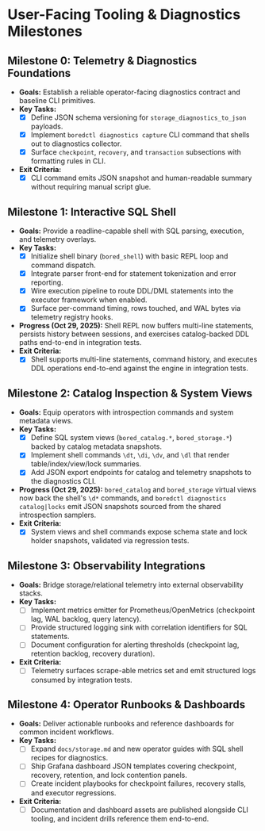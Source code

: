 # User-Facing Tooling & Diagnostics Milestones

## Milestone 0: Telemetry & Diagnostics Foundations
- **Goals:** Establish a reliable operator-facing diagnostics contract and baseline CLI primitives.
- **Key Tasks:**
  - [x] Define JSON schema versioning for `storage_diagnostics_to_json` payloads.
  - [x] Implement `boredctl diagnostics capture` CLI command that shells out to diagnostics collector.
  - [x] Surface `checkpoint`, `recovery`, and `transaction` subsections with formatting rules in CLI.
- **Exit Criteria:**
  - [x] CLI command emits JSON snapshot and human-readable summary without requiring manual script glue.

## Milestone 1: Interactive SQL Shell
- **Goals:** Provide a readline-capable shell with SQL parsing, execution, and telemetry overlays.
- **Key Tasks:**
  - [x] Initialize shell binary (`bored_shell`) with basic REPL loop and command dispatch.
  - [x] Integrate parser front-end for statement tokenization and error reporting.
  - [x] Wire execution pipeline to route DDL/DML statements into the executor framework when enabled.
  - [x] Surface per-command timing, rows touched, and WAL bytes via telemetry registry hooks.
- **Progress (Oct 29, 2025):** Shell REPL now buffers multi-line statements, persists history between sessions, and exercises catalog-backed DDL paths end-to-end in integration tests.
- **Exit Criteria:**
  - [x] Shell supports multi-line statements, command history, and executes DDL operations end-to-end against the engine in integration tests.

## Milestone 2: Catalog Inspection & System Views
- **Goals:** Equip operators with introspection commands and system metadata views.
- **Key Tasks:**
  - [x] Define SQL system views (`bored_catalog.*`, `bored_storage.*`) backed by catalog metadata snapshots.
  - [x] Implement shell commands `\dt`, `\di`, `\dv`, and `\dl` that render table/index/view/lock summaries.
  - [x] Add JSON export endpoints for catalog and telemetry snapshots to the diagnostics CLI.
- **Progress (Oct 29, 2025):** `bored_catalog` and `bored_storage` virtual views now back the shell's `\d*` commands, and `boredctl diagnostics catalog|locks` emit JSON snapshots sourced from the shared introspection samplers.
- **Exit Criteria:**
  - [x] System views and shell commands expose schema state and lock holder snapshots, validated via regression tests.

## Milestone 3: Observability Integrations
- **Goals:** Bridge storage/relational telemetry into external observability stacks.
- **Key Tasks:**
  - [ ] Implement metrics emitter for Prometheus/OpenMetrics (checkpoint lag, WAL backlog, query latency).
  - [ ] Provide structured logging sink with correlation identifiers for SQL statements.
  - [ ] Document configuration for alerting thresholds (checkpoint lag, retention backlog, recovery duration).
- **Exit Criteria:**
  - [ ] Telemetry surfaces scrape-able metrics set and emit structured logs consumed by integration tests.

## Milestone 4: Operator Runbooks & Dashboards
- **Goals:** Deliver actionable runbooks and reference dashboards for common incident workflows.
- **Key Tasks:**
  - [ ] Expand `docs/storage.md` and new operator guides with SQL shell recipes for diagnostics.
  - [ ] Ship Grafana dashboard JSON templates covering checkpoint, recovery, retention, and lock contention panels.
  - [ ] Create incident playbooks for checkpoint failures, recovery stalls, and executor regressions.
- **Exit Criteria:**
  - [ ] Documentation and dashboard assets are published alongside CLI tooling, and incident drills reference them end-to-end.
